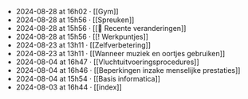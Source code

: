 - 2024-08-28 at 16h02 · [[Gym]]
- 2024-08-28 at 15h56 · [[Spreuken]]
- 2024-08-28 at 15h56 · [[📂 Recente veranderingen]]
- 2024-08-28 at 15h56 · [[! Werkpuntjes]]
- 2024-08-23 at 13h11 · [[Zelfverbetering]]
- 2024-08-23 at 13h11 · [[Wanneer muziek en oortjes gebruiken]]
- 2024-08-04 at 16h47 · [[Vluchtuitvoeringsprocedures]]
- 2024-08-04 at 16h46 · [[Beperkingen inzake menselijke prestaties]]
- 2024-08-04 at 15h54 · [[Basis informatica]]
- 2024-08-03 at 16h44 · [[index]]

